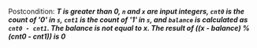 Postcondition: ***T is greater than 0, `n` and `x` are input integers, `cnt0` is the count of '0' in `s`, `cnt1` is the count of '1' in `s`, and `balance` is calculated as `cnt0 - cnt1`. The balance is not equal to x. The result of ((x - balance) % (cnt0 - cnt1)) is 0***